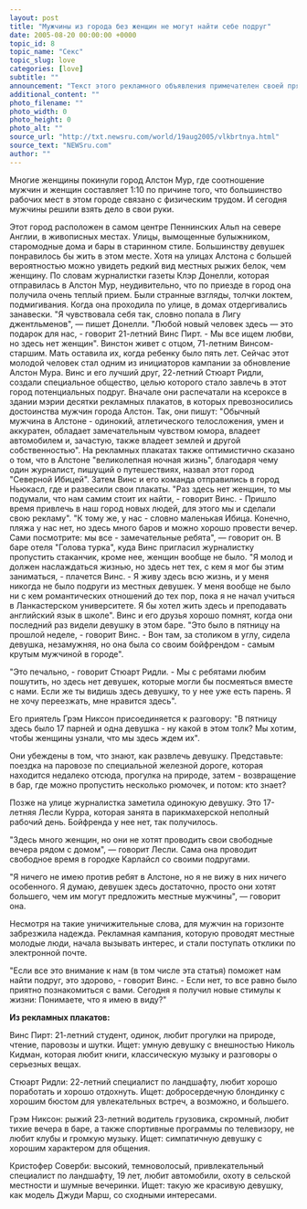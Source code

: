 ```yaml
---
layout: post
title: "Мужчины из города без женщин не могут найти себе подруг"
date: 2005-08-20 00:00:00 +0000
topic_id: 8
topic_name: "Секс"
topic_slug: love
categories: [love]
subtitle: ""
announcement: "Текст этого рекламного объявления примечателен своей прямотой: \"Вы женщина, и вы одиноки? Устали от скучных, ленивых мужчин? Хотите внести оживление в свою жизнь? Если вы ответили \"да\" на один из этих вопросов, в таком случае город Алстон Мур ждет вас\". В этом небольшом городке в графстве Камбрия женщины в большом дефиците. Поэтому местные одинокие мужчины пошли на отчаянный шаг с целью заполучить женщин в свою компанию. Они открыли специальный сайт в интернете, а также создали рекламные плакаты, с помощью которых ищут себе потенциальных подруг, пишет The Mirror (перевод на сайте Inopressa)."
additional_content: ""
photo_filename: ""
photo_width: 0
photo_height: 0
photo_alt: ""
source_url: "http://txt.newsru.com/world/19aug2005/vlkbrtnya.html"
source_text: "NEWSru.com"
author: ""
---
```

Многие женщины покинули город Алстон Мур, где соотношение мужчин и женщин составляет 1:10 по причине того, что большинство рабочих мест в этом городе связано с физическим трудом. И сегодня мужчины решили взять дело в свои руки.

Этот город расположен в самом центре Пеннинских Альп на севере Англии, в живописных местах. Улицы, вымощенные булыжником, старомодные дома и бары в старинном стиле. Большинству девушек понравилось бы жить в этом месте. Хотя на улицах Алстона с большей вероятностью можно увидеть редкий вид местных рыжих белок, чем женщину. По словам журналистки газеты Клэр Донелли, которая отправилась в Алстон Мур, неудивительно, что по приезде в город она получила очень теплый прием. Были странные взгляды, толчки локтем, подмигивания. Когда она проходила по улице, в домах отдергивались занавески. "Я чувствовала себя так, словно попала в Лигу джентльменов", &mdash; пишет Донелли. "Любой новый человек здесь &mdash; это подарок для нас, - говорит 21-летний Винс Пирт. - Мы все ищем любви, но здесь нет женщин". Винстон живет с отцом, 71-летним Винсом-старшим. Мать оставила их, когда ребенку было пять лет. Сейчас этот молодой человек стал одним из инициаторов кампании за обновление Алстон Мура. Винс и его лучший друг, 22-летний Стюарт Ридли, создали специальное общество, целью которого стало завлечь в этот город потенциальных подруг. Вначале они распечатали на ксероксе в здании мэрии десятки рекламных плакатов, в которых превозносились достоинства мужчин города Алстон. Так, они пишут: "Обычный мужчина в Алстоне - одинокий, атлетического телосложения, умен и аккуратен, обладает замечательным чувством юмора, владеет автомобилем и, зачастую, также владеет землей и другой собственностью". На рекламных плакатах также оптимистично сказано о том, что в Алстоне "великолепная ночная жизнь", благодаря чему один журналист, пишущий о путешествиях, назвал этот город "Северной Ибицей". Затем Винс и его команда отправились в город Ньюкасл, где и развесили свои плакаты. "Раз здесь нет женщин, то мы подумали, что нам самим стоит их найти, - говорит Винс. - Пришло время привлечь в наш город новых людей, для этого мы и сделали свою рекламу". "К тому же, у нас - словно маленькая Ибица. Конечно, пляжа у нас нет, но здесь много баров и можно хорошо провести вечер. Сами посмотрите: мы все - замечательные ребята", &mdash; говорит он. В баре отеля "Голова турка", куда Винс пригласил журналистку пропустить стаканчик, кроме нее, женщин вообще не было. "Я молод и должен наслаждаться жизнью, но здесь нет тех, с кем я мог бы этим заниматься, - плачется Винс. - Я живу здесь всю жизнь, и у меня никогда не было подруги из местных девушек. У меня вообще не было ни с кем романтических отношений до тех пор, пока я не начал учиться в Ланкастерском университете. Я бы хотел жить здесь и преподавать английский язык в школе". Винс и его друзья хорошо помнят, когда они последний раз видели девушку в этом баре. "Это было в пятницу на прошлой неделе, - говорит Винс. - Вон там, за столиком в углу, сидела девушка, незамужняя, но она была со своим бойфрендом - самым крутым мужчиной в городе".

"Это печально, - говорит Стюарт Ридли. - Мы с ребятами любим пошутить, но здесь нет девушек, которые могли бы посмеяться вместе с нами. Если же ты видишь здесь девушку, то у нее уже есть парень. Я не хочу переезжать, мне нравится здесь".

Его приятель Грэм Никсон присоединяется к разговору: "В пятницу здесь было 17 парней и одна девушка - ну какой в этом толк? Мы хотим, чтобы женщины узнали, что мы здесь ждем их".

Они убеждены в том, что знают, как развлечь девушку. Представьте: поездка на паровозе по специальной железной дороге, которая находится недалеко отсюда, прогулка на природе, затем - возвращение в бар, где можно пропустить несколько рюмочек, и потом: кто знает?

Позже на улице журналистка заметила одинокую девушку. Это 17-летняя Лесли Курра, которая занята в парикмахерской неполный рабочий день. Бойфренда у нее нет, так получилось.

"Здесь много женщин, но они не хотят проводить свои свободные вечера рядом с домом", &mdash; говорит Лесли. Сама она проводит свободное время в городке Карлайсл со своими подругами.

"Я ничего не имею против ребят в Алстоне, но я не вижу в них ничего особенного. Я думаю, девушек здесь достаточно, просто они хотят большего, чем им могут предложить местные мужчины", &mdash; говорит она.

Несмотря на такие уничижительные слова, для мужчин на горизонте забрезжила надежда. Рекламная кампания, которую проводят местные молодые люди, начала вызывать интерес, и стали поступать отклики по электронной почте.

"Если все это внимание к нам (в том числе эта статья) поможет нам найти подруг, это здорово, - говорит Винс. - Если нет, то все равно было приятно познакомиться с вами. Сегодня я получил новые стимулы к жизни: Понимаете, что я имею в виду?"

<strong>Из рекламных плакатов:</strong>

Винс Пирт: 21-летний студент, одинок, любит прогулки на природе, чтение, паровозы и шутки. Ищет: умную девушку с внешностью Николь Кидман, которая любит книги, классическую музыку и разговоры о серьезных вещах.

Стюарт Ридли: 22-летний специалист по ландшафту, любит хорошо поработать и хорошо отдохнуть. Ищет: добросердечную блондинку с хорошим бюстом для увлекательных встреч, а возможно, и большего.

Грэм Никсон: рыжий 23-летний водитель грузовика, скромный, любит тихие вечера в баре, а также спортивные программы по телевизору, не любит клубы и громкую музыку. Ищет: симпатичную девушку с хорошим характером для общения.

Кристофер Соверби: высокий, темноволосый, привлекательный специалист по ландшафту, 19 лет, любит автомобили, охоту в сельской местности и шумные вечеринки. Ищет: такую же красивую девушку, как модель Джуди Марш, со сходными интересами.
